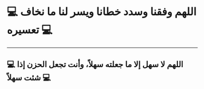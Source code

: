 # 💻 اللهم وفقنا وسدد خطانا ويسر لنا ما نخاف تعسيره 💻

---

## 💻 اللهم لا سهل إلا ما جعلته سهلاً، وأنت تجعل الحزن إذا شئت سهلاً 💻
